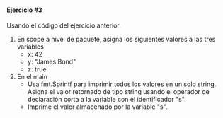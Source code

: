 #### Ejercicio #3
Usando el código del ejercicio anterior
1. En scope a nivel de paquete, asigna los siguientes valores a las tres variables
    * x: 42
    * y: "James Bond"
    * z: true
2. En el main
    * Usa fmt.Sprintf para imprimir todos los valores en un solo string. Asigna el valor retornado de tipo string 
    usando el operador de declaración corta a  la variable con el identificador "s".
    * Imprime el valor almacenado por la variable "s".